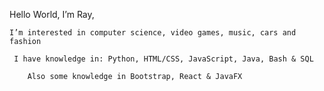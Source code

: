 Hello World, I’m Ray,

    I’m interested in computer science, video games, music, cars and fashion
    
     I have knowledge in: Python, HTML/CSS, JavaScript, Java, Bash & SQL

        Also some knowledge in Bootstrap, React & JavaFX
